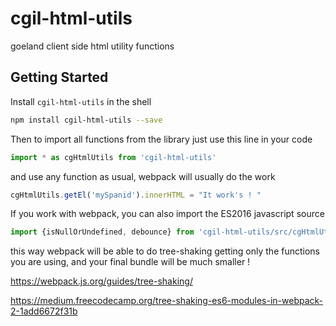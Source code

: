 # cgil-html-utils
goeland client side html utility functions

## Getting Started

Install `cgil-html-utils` in the shell

```bash
npm install cgil-html-utils --save
```
Then to import all functions  from the library just use this line in your code

```javascript
import * as cgHtmlUtils from 'cgil-html-utils'
```

and use any function as usual, webpack will usually do the work

```javascript
cgHtmlUtils.getEl('mySpanid').innerHTML = "It work's ! "
```

If you work with webpack, you can also import the ES2016 javascript source

```javascript
import {isNullOrUndefined, debounce} from 'cgil-html-utils/src/cgHtmlUtils'
```
this way webpack will be able to do tree-shaking getting only the functions you are using, 
and your final bundle will be much smaller !

https://webpack.js.org/guides/tree-shaking/

 https://medium.freecodecamp.org/tree-shaking-es6-modules-in-webpack-2-1add6672f31b
